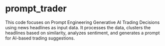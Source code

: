 # prompt_trader
This code focuses on Prompt Engineering Generative AI Trading Decisions using news headlines as input data. It processes the data, clusters the headlines based on similarity, analyzes sentiment, and generates a prompt for AI-based trading suggestions.
